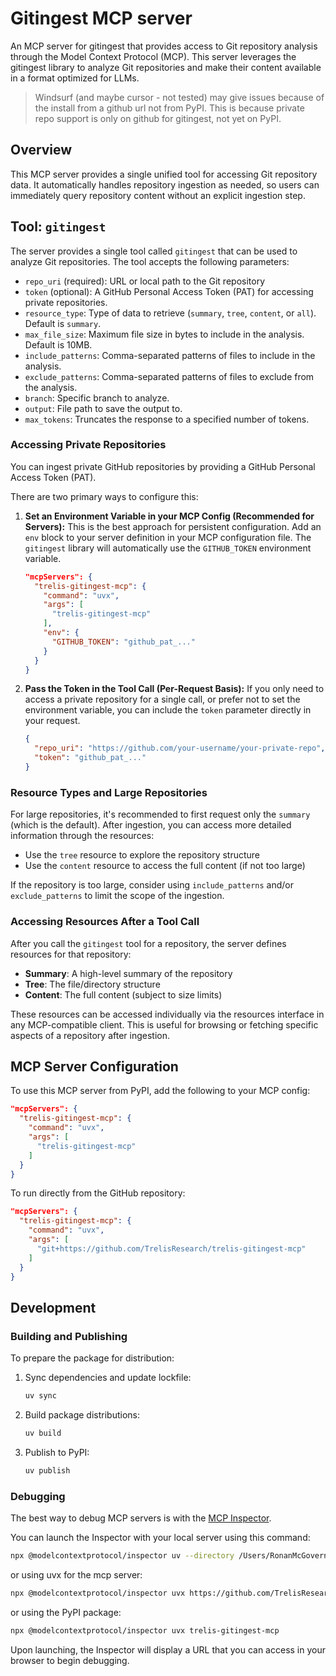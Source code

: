 # Gitingest MCP server

An MCP server for gitingest that provides access to Git repository analysis through the Model Context Protocol (MCP). This server leverages the gitingest library to analyze Git repositories and make their content available in a format optimized for LLMs.

> Windsurf (and maybe cursor - not tested) may give issues because of the install from a github url not from PyPI. This is because private repo support is only on github for gitingest, not yet on PyPI.

## Overview

This MCP server provides a single unified tool for accessing Git repository data. It automatically handles repository ingestion as needed, so users can immediately query repository content without an explicit ingestion step.

## Tool: `gitingest`

The server provides a single tool called `gitingest` that can be used to analyze Git repositories. The tool accepts the following parameters:

-   `repo_uri` (required): URL or local path to the Git repository
-   `token` (optional): A GitHub Personal Access Token (PAT) for accessing private repositories.
-   `resource_type`: Type of data to retrieve (`summary`, `tree`, `content`, or `all`). Default is `summary`.
-   `max_file_size`: Maximum file size in bytes to include in the analysis. Default is 10MB.
-   `include_patterns`: Comma-separated patterns of files to include in the analysis.
-   `exclude_patterns`: Comma-separated patterns of files to exclude from the analysis.
-   `branch`: Specific branch to analyze.
-   `output`: File path to save the output to.
-   `max_tokens`: Truncates the response to a specified number of tokens.

### Accessing Private Repositories

You can ingest private GitHub repositories by providing a GitHub Personal Access Token (PAT).

There are two primary ways to configure this:

1.  **Set an Environment Variable in your MCP Config (Recommended for Servers):**
    This is the best approach for persistent configuration. Add an `env` block to your server definition in your MCP configuration file. The `gitingest` library will automatically use the `GITHUB_TOKEN` environment variable.

    ```json
    "mcpServers": {
      "trelis-gitingest-mcp": {
        "command": "uvx",
        "args": [
          "trelis-gitingest-mcp"
        ],
        "env": {
          "GITHUB_TOKEN": "github_pat_..."
        }
      }
    }
    ```

2.  **Pass the Token in the Tool Call (Per-Request Basis):**
    If you only need to access a private repository for a single call, or prefer not to set the environment variable, you can include the `token` parameter directly in your request.

    ```json
    {
      "repo_uri": "https://github.com/your-username/your-private-repo",
      "token": "github_pat_..."
    }
    ```

### Resource Types and Large Repositories

For large repositories, it's recommended to first request only the `summary` (which is the default). After ingestion, you can access more detailed information through the resources:

-   Use the `tree` resource to explore the repository structure
-   Use the `content` resource to access the full content (if not too large)

If the repository is too large, consider using `include_patterns` and/or `exclude_patterns` to limit the scope of the ingestion.

### Accessing Resources After a Tool Call

After you call the `gitingest` tool for a repository, the server defines resources for that repository:
- **Summary**: A high-level summary of the repository
- **Tree**: The file/directory structure
- **Content**: The full content (subject to size limits)

These resources can be accessed individually via the resources interface in any MCP-compatible client. This is useful for browsing or fetching specific aspects of a repository after ingestion.

## MCP Server Configuration

To use this MCP server from PyPI, add the following to your MCP config:

```json
"mcpServers": {
  "trelis-gitingest-mcp": {
    "command": "uvx",
    "args": [
      "trelis-gitingest-mcp"
    ]
  }
}
```

To run directly from the GitHub repository:

```json
"mcpServers": {
  "trelis-gitingest-mcp": {
    "command": "uvx",
    "args": [
      "git+https://github.com/TrelisResearch/trelis-gitingest-mcp"
    ]
  }
}
```

## Development

### Building and Publishing

To prepare the package for distribution:

1.  Sync dependencies and update lockfile:
    ```bash
    uv sync
    ```
2.  Build package distributions:
    ```bash
    uv build
    ```
3.  Publish to PyPI:
    ```bash
    uv publish
    ```

### Debugging

The best way to debug MCP servers is with the [MCP Inspector](https://github.com/modelcontextprotocol/inspector).

You can launch the Inspector with your local server using this command:

```bash
npx @modelcontextprotocol/inspector uv --directory /Users/RonanMcGovern/TR/trelis-gitingest-mcp run trelis-gitingest-mcp
```

or using uvx for the mcp server:
```bash
npx @modelcontextprotocol/inspector uvx https://github.com/TrelisResearch/trelis-gitingest-mcp.git
```

or using the PyPI package:
```bash
npx @modelcontextprotocol/inspector uvx trelis-gitingest-mcp
```

Upon launching, the Inspector will display a URL that you can access in your browser to begin debugging.